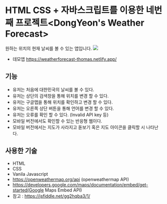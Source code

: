 # HTML CSS + 자바스크립트를 이용한 네번째 프로젝트<DongYeon's Weather Forecast>  
원하는 위치의 현재 날씨를 볼 수 있는 앱입니다. 
![](https://i.imgur.com/nicBCL0.png)
* 데모앱 https://weatherforecast-thomas.netlify.app/
  
## 기능
  * 유저는 처음에 대한민국의 날씨를 볼 수 있다.
  * 유저는 상단의 검색창을 통해 위치를 변경 할 수 있다.
  * 유저는 구글맵을 통해 위치를 확인하고 변경 할 수 있다.
  * 유저는 오른쪽 상단 버튼을 통해 언어를 변경 할 수 있다.
  * 유저는 오류를 확인 할 수 있다. (Invalid API key 등)
  * 모바일 버전에서도 확인할 수 있는 반응형 웹이다.
  * 모바일 버전에서는 지도가 사라지고 돋보기 혹은 지도 아이콘을 클릭할 시 나타난다.
## 사용한 기술
  * HTML
  * CSS
  * Vanila Javascript
  * https://openweathermap.org/api (openweathermap API)
  * https://developers.google.com/maps/documentation/embed/get-started(Google Maps Embed API)
  * 참고 : https://jsfiddle.net/gg2hqba3/1/

